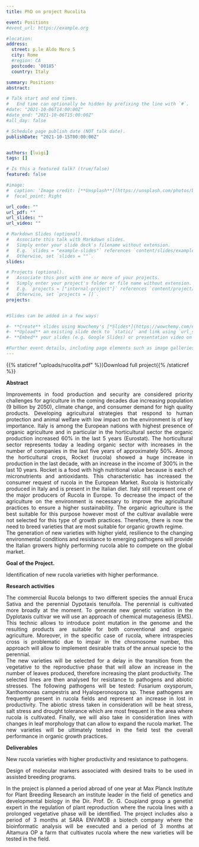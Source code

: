 ```yaml
---
title: PhD on project Rucolita

event: Positions
#event_url: https://example.org

#location: 
address:
  street: p.le Aldo Moro 5
  city: Rome
  #region: CA
  postcode: '00185'
  country: Italy

summary: Positions
abstract: 

# Talk start and end times.
#   End time can optionally be hidden by prefixing the line with `#`.
#date: "2021-10-06T14:00:00Z"
#date_end: "2021-10-06T15:00:00Z"
#all_day: false

# Schedule page publish date (NOT talk date).
publishDate: "2021-10-15T00:00:00Z"


authors: [luigi]
tags: []

# Is this a featured talk? (true/false)
featured: false

#image:
#  caption: 'Image credit: [**Unsplash**](https://unsplash.com/photos/bzdhc5b3Bxs)'
#  focal_point: Right

url_code: ""
url_pdf: ""
url_slides: ""
url_video: ""

# Markdown Slides (optional).
#   Associate this talk with Markdown slides.
#   Simply enter your slide deck's filename without extension.
#   E.g. `slides = "example-slides"` references `content/slides/example-slides.md`.
#   Otherwise, set `slides = ""`.
slides:

# Projects (optional).
#   Associate this post with one or more of your projects.
#   Simply enter your project's folder or file name without extension.
#   E.g. `projects = ["internal-project"]` references `content/project/deep-learning/index.md`.
#   Otherwise, set `projects = []`.
projects: 


#Slides can be added in a few ways:

#- **Create** slides using Wowchemy's [*Slides*](https://wowchemy.com/docs/managing-content/#create-slides) feature and link using `slides` parameter in the front matter of the talk file
#- **Upload** an existing slide deck to `static/` and link using `url_slides` parameter in the front matter of the talk file
#- **Embed** your slides (e.g. Google Slides) or presentation video on this page using [shortcodes](https://wowchemy.com/docs/writing-markdown-latex/).

#Further event details, including page elements such as image galleries, can be added to the body of this page.
---
```


{{% staticref "uploads/rucolita.pdf" %}}Download full project{{% /staticref %}}

<div style="text-align: justify"> 

**Abstract**

Improvements in food production and security are considered priority challenges for agriculture in the coming decades due increasing population (9 billion by 2050), climate change, and consumer demand for high quality products. Developing agricultural strategies that respond to human protection and animal welfare with low impact on the environment is of key importance. Italy is among the European nations with highest presence of organic agriculture and in particular in the horticultural sector the organic production increased 60% in the last 5 years (Eurostat). The horticultural sector represents today a leading organic sector with increases in the number of companies in the last five years of approximately 50%.
Among the horticultural crops, Rocket (rucola) showed a huge increase in production in the last decade, with an increase in the income of 300% in the last 10 years. Rocket is a food with high nutritional value because is each of micronutrients and antioxidants. This characteristic has increased the consumer request of rucola in the European Market. Rucola is historically produced in Italy and is present in the Italian diet. Italy still represent one of the major producers of Rucola in Europe.
To decrease the impact of the agriculture on the environment is necessary to improve the agricultural practices to ensure a higher sustainability. The organic agriculture is the best suitable for this purpose however most of the cultivar available were not selected for this type of growth practices. Therefore, there is now the need to breed varieties that are most suitable for organic growth regime.  
The generation of new varieties with higher yield, resilience to the changing environmental conditions and resistance to emerging pathogens will provide the Italian growers highly performing rucola able to compete on the global market.

**Goal of the Project.**


Identification of new rucola varieties with higher performance.

**Research activities**


The commercial Rucola belongs to two different species the annual Eruca Sativa and the perennial Dypotaxis tenuifola. The perennial is cultivated more broadly at the moment. 
To generate new genetic variation in the Dyplotaxis cultivar we will use an approach of chemical mutagenesis (EMS). This technic allows to introduce point mutation in the genome and the resulting products are suitable for both conventional and organic agriculture. Moreover, in the specific case of rucola, where intraspecies cross is problematic due to impair in the chromosome number, this approach will allow to implement desirable traits of the annual specie to the perennial.   
The new varieties will be selected for a delay in the transition from the vegetative to the reproductive phase that will allow an increase in the number of leaves produced, therefore increasing the plant productivity. The selected lines are then analysed for resistance to pathogens and abiotic stresses. 
The following pathogens will be tested: Fusarium oxysporum, Xanthomonas campestris and Hyaloperonospora sp. These pathogens are frequently present in rucola fields and represent an increase in lost in productivity.  The abiotic stress taken in consideration will be heat stress, salt stress and drought tolerance which are most frequent in the area where rucola is cultivated. Finally, we will also take in consideration lines with changes in leaf morphology that can allow to expand the rucola market. The new varieties will be ultimately tested in the field test the overall performance in organic growth practices.  

**Deliverables**

New rucola varieties with higher productivity and resistance to pathogens.

Design of molecular markers associated with desired traits to be used in assisted breeding programs.  

In the project is planned a period abroad of one year at Max Planck Institute for Plant Breeding Research an institute leader in the field of genetics and developmental biology  in the Dir. Prof. Dr. G. Coupland group a genetist expert in the regulation of plant reproduction where the rucola lines with a prolonged vegetative phase will be identified. 
The project includes also a period of 3 months at SARA ENViMOB a biotech company where the bioinformatic analysis will be executed and a period of 3 months at Altamura OP a farm that cultivates rucola where the new varieties will be tested in the field. 

</div>
